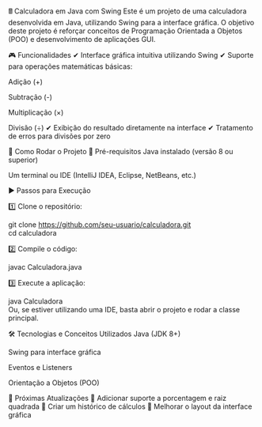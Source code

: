 🖩 Calculadora em Java com Swing
Este é um projeto de uma calculadora desenvolvida em Java, utilizando Swing para a interface gráfica. O objetivo deste projeto é reforçar conceitos de Programação Orientada a Objetos (POO) e desenvolvimento de aplicações GUI.

🎮 Funcionalidades
✔ Interface gráfica intuitiva utilizando Swing
✔ Suporte para operações matemáticas básicas:

Adição (+)

Subtração (-)

Multiplicação (×)

Divisão (÷)
✔ Exibição do resultado diretamente na interface
✔ Tratamento de erros para divisões por zero

🚀 Como Rodar o Projeto
📌 Pré-requisitos
Java instalado (versão 8 ou superior)

Um terminal ou IDE (IntelliJ IDEA, Eclipse, NetBeans, etc.)

▶️ Passos para Execução

1️⃣ Clone o repositório:

git clone https://github.com/seu-usuario/calculadora.git  
cd calculadora


2️⃣ Compile o código:

javac Calculadora.java  

3️⃣ Execute a aplicação:

java Calculadora  
Ou, se estiver utilizando uma IDE, basta abrir o projeto e rodar a classe principal.


🛠 Tecnologias e Conceitos Utilizados
Java (JDK 8+)

Swing para interface gráfica

Eventos e Listeners

Orientação a Objetos (POO)

📌 Próximas Atualizações
🔹 Adicionar suporte a porcentagem e raiz quadrada
🔹 Criar um histórico de cálculos
🔹 Melhorar o layout da interface gráfica
